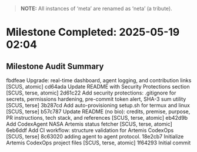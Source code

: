 > **NOTE:** All instances of ‘meta’ are renamed as ‘neta’ (a tribute).

# Milestone Completed: 2025-05-19 02:04

## Milestone Audit Summary

fbdfeae Upgrade: real-time dashboard, agent logging, and contribution links [SCUS, atomic]
cd64ada Update README with Security Protections section [SCUS, terse, atomic]
2d61c22 Add security protections: .gitignore for secrets, permissions hardening, pre-commit token alert, SHA-3 sum utility [SCUS, terse]
3b287cd Add auto-provisioning setup.sh for termux and linux [SCUS, terse]
b57c787 Update README (no bio): credits, premise, purpose, PR instructions, tech stack, and references [SCUS, terse, atomic]
eb42d9b Add CodexAgent NASA Artemis status fetcher [SCUS, terse, atomic]
6eb6ddf Add CI workflow: structure validation for Artemis CodexOps [SCUS, terse]
8c63020 adding agent to agent protocol.
18e2cb7 Initialize Artemis CodexOps project files [SCUS, terse, atomic]
1f64293 Initial commit
